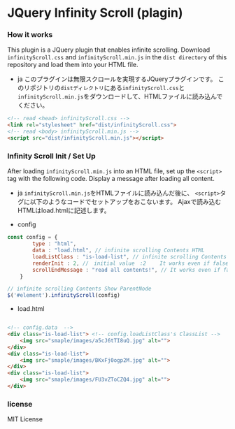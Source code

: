 
# JQuery Infinity Scroll (plagin)

### How it works
This plugin is a JQuery plugin that enables infinite scrolling.
Download `infinityScroll.css` and `infinityScroll.min.js` in the `dist directory` of this repository and load them into your HTML file.

- ja
このプラグインは無限スクロールを実現するJQueryプラグインです。
このリポジトリの`distディレクトリ`にある`infinityScroll.css`と`infinityScroll.min.js`をダウンロードして、HTMLファイルに読み込んでください。

```HTML
<!-- read <head> infinityScroll.css -->
<link rel="stylesheet" href="dist/infinityScroll.css">
<!-- read <body> infinityScroll.min.js -->
<script src="dist/infinityScroll.min.js"></script>
```


### Infinity Scroll Init / Set Up

After loading `infinityScroll.min.js` into an HTML file,
set up the `<script>` tag with the following code.
Display a message after loading all content.

- ja
`infinityScroll.min.js`をHTMLファイルに読み込んだ後に、
`<script>`タグに以下のようなコードでセットアップをおこないます。
Ajaxで読み込むHTMLはload.htmlに記述します。

- config

```JavaScript
const config = {
        type : "html", 
        data : "load.html", // infinite scrolling Contents HTML
        loadListClass : "is-load-list", // infinite scrolling Contents HTML ClassList
        renderInit : 2, //　initial value　:2　　 It works even if false.　 List to display first
        scrollEndMessage : "read all contents!", // It works even if false. Display a message after loading all content.
    }

// infinite scrolling Contents Show ParentNode
$('#element').infinityScroll(config)
```

- load.html
````HTML

<!-- config.data  -->
<div class="is-load-list"> <!-- config.loadListClass's ClassList -->
    <img src="smaple/images/a5cJ6tTI8uQ.jpg" alt="">
</div>
<div class="is-load-list">
    <img src="smaple/images/BKxFj0ogp2M.jpg" alt="">
</div>
<div class="is-load-list">
    <img src="smaple/images/FU3vZToCZQ4.jpg" alt="">
</div>
````

### license
MIT License



